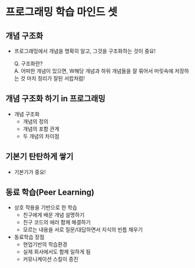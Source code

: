 # 프로그래밍 학습 마인드 셋
## 개념 구조화
- 프로그래밍에서 개념을 명확히 알고, 그것을 구조화하는 것이 중요!

  Q. 구조화란?\
  A. 어떠한 개념이 있으면, W해당 개념과 하위 개념들을 잘 묶어서 머릿속에 저장하는 것 마치 정리가 잘된 서랍처럼!

## 개념 구조화 하기 in 프로그래밍
- 개념 구조화
  - 개념의 정의
  - 개념의 포함 관계
  - 두 개념의 차이점

## 기본기 탄탄하게 쌓기
- 기본기가 중요!

## 동료 학습(Peer Learning)
- 상호 작용을 기반으로 한 학습
  - 친구에게 배운 개념 설명하기
  - 친구 코드의 에러 함께 해결하기
  - 모르는 내용을 서로 질문/대답하면서 지식의 빈틈 채우기
- 동료학습 장점
  - 현업기반의 학습환경
  - 실제 회사에서도 함께 일하게 됨
  - 커뮤니케이션 스킬이 증진

